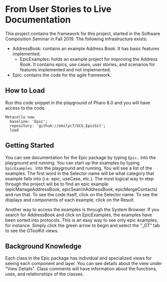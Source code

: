 # From User Stories to Live Documentation

This project contains the framework for this project, started in the Software Composition Seminar in Fall 2019.
The following infrastructure exists:
- AddressBook: contains an example Address Book. It has basic features implemented.
  - EpicExamples: holds an example project for improving the Address Book. It contains epics, use cases, user stories, and scenarios for features implemented and not implemented.
- Epic: contains the code for the agile framework. 

## How to Load

Run this code snippet in the playground of Pharo 8.0 and you will have access to the code.
```
Metacello new
  baseline: 'Epic';
  repository: 'github://emilyc7/SCG_EpicGit';
  load
```

## Getting Started
You can see documentation for the Epic package by typing ```Epic.``` into the playground and running.
You can start up the examples by typing ```EpicExamples.``` into the playground and running. You will see a list of the examples. The first word in the Selector name will be what category that example falls into (i.e. epic, useCase, etc.). The most logical way to step through the project will be to find an epic example (epicManageAddressBook, epicSearchAddressBook, epicMergeContacts) and run that. To see the code itself, click on the Selector name. To see the displays and components of each example, click on the Result.

Another way to access the examples is through the System Browser. If you search for AddressBook and click on EpicExamples, the examples have been sorted into protocols. This is an easy way to see only epic examples, for instance. Simply click the green arrow to begin and select the "\_GT" tab to see the GToolKit views.


## Background Knowledge

Each class in the Epic package has individual and specialized views for seeing each component and layer. You can see details about the view under "View Details".
Class comments will have information about the functions, uses, and relationships of the classes.
